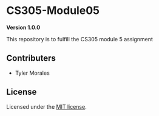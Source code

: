 # CS305-Module05

**Version 1.0.0**

This repository is to fulfill the CS305 module 5 assignment

## Contributers

- Tyler Morales

## License 

Licensed under the [MIT license](LICENSE).
